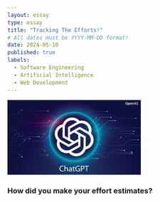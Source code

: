 ```yaml
---
layout: essay
type: essay
title: "Tracking The Efforts!"
# All dates must be YYYY-MM-DD format!
date: 2024-05-10
published: true
labels:
  - Software Engineering
  - Artificial Intelligence
  - Web Development
---
```


<img src="../img/ChatGPT.jpg" width="300"> 

### How did you make your effort estimates?

